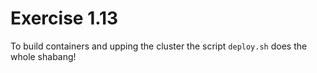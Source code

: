 # Exercise 1.13

To build containers and upping the cluster the script ```deploy.sh``` does the whole shabang!
